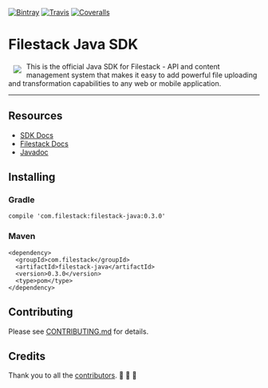 [![Bintray][bintray_badge]][bintray]
[![Travis][travis_badge]][travis]
[![Coveralls][coveralls_badge]][coveralls]

# Filestack Java SDK
<a href="https://www.filestack.com"><img src="https://filestack.com/themes/filestack/assets/images/press-articles/color.svg" align="left" hspace="10" vspace="6"></a>

This is the official Java SDK for Filestack - API and content management system that makes it easy to add powerful file uploading and transformation capabilities to any web or mobile application.

---

## Resources

* [SDK Docs](https://www.filestack.com/docs/sdks?java)
* [Filestack Docs](https://www.filestack.com/docs)
* [Javadoc](https://filestack.github.io/filestack-java)

## Installing

### Gradle

```
compile 'com.filestack:filestack-java:0.3.0'
```

### Maven

```
<dependency>
  <groupId>com.filestack</groupId>
  <artifactId>filestack-java</artifactId>
  <version>0.3.0</version>
  <type>pom</type>
</dependency>
```

## Contributing

Please see [CONTRIBUTING.md](https://github.com/filestack/filestack-java/blob/master/CONTRIBUTING.md) for details.

## Credits

Thank you to all the [contributors](https://github.com/filestack/filestack-java/graphs/contributors). :clap: :clap: :clap:

[bintray]: https://bintray.com/filestack/maven/filestack-java/
[bintray_badge]: https://img.shields.io/bintray/v/filestack/maven/filestack-java.svg?style=flat-square
[travis]: https://travis-ci.org/filestack/filestack-java
[travis_badge]: https://img.shields.io/travis/filestack/filestack-java.svg?style=flat-square
[coveralls]: https://coveralls.io/github/filestack/filestack-java
[coveralls_badge]: https://img.shields.io/coveralls/filestack/filestack-java.svg?style=flat-square
